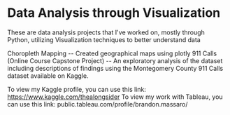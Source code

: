 # Data Analysis through Visualization
These are data analysis projects that I've worked on, mostly through Python, utilizing Visualization techniques to better understand data

Choropleth Mapping -- Created geographical maps using plotly
911 Calls (Online Course Capstone Project) -- An exploratory analysis of the dataset including descriptions of findings using the Montegomery County 911 Calls dataset available on Kaggle.

To view my Kaggle profile, you can use this link: https://www.kaggle.com/thealongsider
To view my work with Tableau, you can use this link: public.tableau.com/profile/brandon.massaro/

